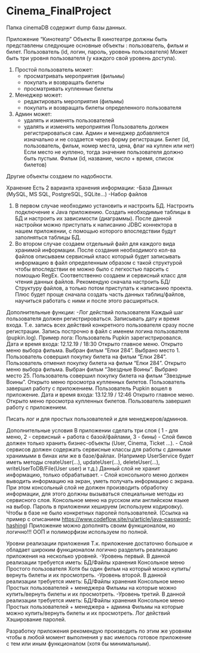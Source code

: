 # Cinema_FinalProject
Папка cinemaDB содержит dump базы данных.

Приложение “Кинотеатр”
Объекты
В кинотеатре должны быть представлены следующие основные объекты : пользователь, фильм и билет.
Пользователь (id, логин, пароль, уровень пользователя)
Может быть три уровня пользователя (у каждого свой уровень доступа).
1) Простой пользователь может:
	- просматривать мероприятия (фильмы) 
	- покупать и возвращать билеты
	- просматривать купленные билеты
2) Менеджер может:
	- редактировать мероприятия (фильмы)
	- покупать и возвращать билеты определенного пользователя
3) Админ может:
	- удалять и изменять пользователей 
	- удалять и изменять мероприятия
Пользователь должен регистрироваться сам. 
Админ и менеджер добавляется изначально и не создается через форму регистрации.
Билет (id, пользователь, фильм, номер места, цена, флаг на куплен или нет) 
Если место не куплено, тогда значение пользователя должно быть пустым.
Фильм (id, название, число + время, список билетов)

Другие объекты создаем по надобности.

Хранение
Есть 2 варианта хранения информации:
-База Данных (MySQL, MS SQL, PostgreSQL, SQLite...)
-Набор файлов
1) В первом случае необходимо установить и настроить БД. Настроить подключение к Java приложению. Создать необходимые таблицы в БД и настроить их зависимости (диаграммы). 
После данной настройки можно приступать к написанию JDBC коннектора в нашем приложении, с помощью которого впоследствии будут заполняться таблицы БД.
2) Во втором случае создаем отдельный файл для каждого вида хранимой информации. 
После создания необходимого кол-ва файлов описываем сервисный класс который будет записывать информацию в файл определенным образом с такой структурой чтобы впоследствии ее можно было с легкостью парсить с помощью RegEx. Соответственно создаем и сервисный класс для чтения данных файлов.
Рекомендую сначала настроить БД/Структуру файлов, а только потом приступать к написанию проекта. Плюс будет проще сначала создать часть данных таблиц/файлов, научиться работать с ними и после этого расширяться.

Дополнительные функции:
-Лог действий пользователя
Каждый шаг пользователя должен регистрироваться. Записывать дату и время входа.
Т.е. запись всех действий конкретного пользователя сразу после регистрации.
Запись построчно в файл с именем логина пользователя (pupkin.log).
Пример лога:
Пользователь Pupkin зарегистрировался.
	Дата и время входа: 12.12.19 / 18:30
	Открыто главное меню.
	Открыто меню выбора фильма.
	Выбран фильм “Елки 284”.
	Выбрано место 1.
	Пользователь совершил покупку билета на фильм “Елки 284”.
	Пользователь отменил покупку билета на фильм “Елки 284”.
	Открыто меню выбора фильма.
	Выбран фильм “Звездные Воины”.
	Выбрано место 25.
	Пользователь совершил покупку билета на фильм “Звездные Воины”.
	Открыто меню просмотра купленных билетов.
	Пользователь завершил работу с приложением.
	Пользователь Pupkin вошел в приложение.
	Дата и время входа: 13.12.19 / 12:46
	Открыто главное меню.
	Открыто меню просмотра купленных билетов.
	Пользователь завершил работу с приложением.

Писать лог и для простых пользователей и для менеджеров/админов.

Дополнительные условия
В приложении сделать три слоя ( 1 - для меню, 2 - сервисный + работа с базой/файлами, 3 - бины) 
	-     Слой бинов должен только хранить бизнес-объекты (User, Cinema, Ticket ...).
	-     Слой сервисов должен содержать сервисные классы для работы с данными хранимыми в бинах или же в базе/файлах. (Например UserService будет иметь методы createUser(...), updateUser(...), deleteUser(...), writeUserToDB/File(User user) и т.д.)
Данный слой не хранит информацию, только обрабатывает.
	-     Слой консольного меню должен выводить информацию на экран, уметь получать информацию с экрана.
При этом консольный слой не должен производить обработку информации, для этого должны вызываться специальные методы из сервисного слоя.
Консольное меню на русском или английском языке на выбор.
Пароль в приложении хешируем (используем кодировку). Чтобы в базе не было конкретных паролей пользователей. (Ссылка на пример с описанием https://www.codeflow.site/ru/article/java-password-hashing)
Приложение можно дополнять своим функционалом, но логично!!!
ООП и полиморфизм используем по полной.

Уровни реализации приложения
Т.к. приложение достаточно большое и обладает широким функционалом логично разделить реализацию приложения на несколько уровней.
-Уровень первый. В данной реализации требуется иметь:
БД/Файлы хранения
Консольное меню
Простого пользователя
Хотя бы один фильм на который можно купить/вернуть билеты и их просмотреть.
-Уровень второй. В данной реализации требуется иметь:
БД/Файлы хранения
Консольное меню
Простых пользователей + менеджера
Фильмы на которые можно купить/вернуть билеты и их просмотреть.
-Уровень третий. В данной реализации требуется иметь:
БД/Файлы хранения
Консольное меню
Простых пользователей + менеджера + админа
Фильмы на которые можно купить/вернуть билеты и их просмотреть.
Лог действий
Хэширование паролей.

Разработку приложения рекомендую производить по этим же уровням чтобы в любой момент выполнения у вас имелось готовое приложение с тем или иным функционалом (хотя бы минимальным).
